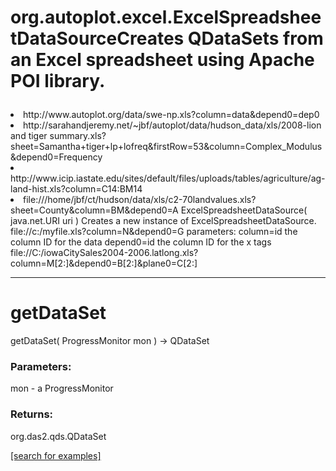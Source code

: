 # org.autoplot.excel.ExcelSpreadsheetDataSourceCreates QDataSets from an Excel spreadsheet using Apache POI library.<ul>
 <li>http://www.autoplot.org/data/swe-np.xls?column=data&depend0=dep0
 <li>http://sarahandjeremy.net/~jbf/autoplot/data/hudson_data/xls/2008-lion and tiger summary.xls?sheet=Samantha+tiger+lp+lofreq&firstRow=53&column=Complex_Modulus&depend0=Frequency
 <li>http://www.icip.iastate.edu/sites/default/files/uploads/tables/agriculture/ag-land-hist.xls?column=C14:BM14
 <li>file:///home/jbf/ct/hudson/data/xls/c2-70landvalues.xls?sheet=County&column=BM&depend0=A
 </ul>
ExcelSpreadsheetDataSource( java.net.URI uri )
Creates a new instance of ExcelSpreadsheetDataSource.
 file://c:/myfile.xls?column=N&depend0=G
   parameters:
     column=id  the column ID for the data
     depend0=id the column ID for the x tags
 file://C:/iowaCitySales2004-2006.latlong.xls?column=M[2:]&depend0=B[2:]&plane0=C[2:]

***
<a name="getDataSet"></a>
# getDataSet
getDataSet( ProgressMonitor mon ) &rarr; QDataSet



### Parameters:
mon - a ProgressMonitor

### Returns:
org.das2.qds.QDataSet


<a href="https://github.com/autoplot/dev/search?q=getDataSet&unscoped_q=getDataSet">[search for examples]</a>

